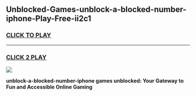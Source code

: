 
## Unblocked-Games-unblock-a-blocked-number-iphone-Play-Free-ii2c1
<h3>
<a href="https://premium76.site?title=unblock-a-blocked-number-iphone&ref=21A">CLICK TO PLAY</a></h3>
<hr>

<h3>
<a href="https://premium76.site?title=unblock-a-blocked-number-iphone&ref=21A">CLICK 2 PLAY</a>
  
</h3>

<a href="https://premium76.site?title=unblock-a-blocked-number-iphone&ref=21A"><img src="https://clearcache.store/games.png"></a>


**unblock-a-blocked-number-iphone games unblocked: Your Gateway to Fun and Accessible Online Gaming**

